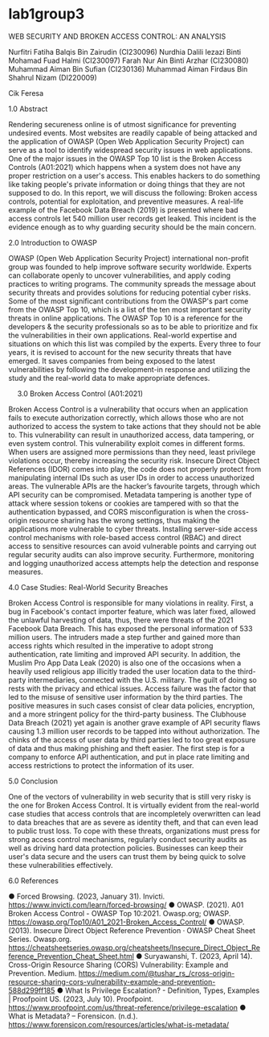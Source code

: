 # lab1group3
WEB SECURITY AND BROKEN ACCESS CONTROL: AN ANALYSIS

Nurfitri Fatiha Balqis Bin Zairudin (CI230096)
Nurdhia Dalili Iezazi Binti Mohamad Fuad Halmi (CI230097)
Farah Nur Ain Binti Arzhar (CI230080)
Muhammad Aiman Bin Sufian (CI230136)
Muhammad Aiman Firdaus Bin Shahrul Nizam (DI220009)

Cik Feresa

1.0	Abstract

Rendering secureness online is of utmost significance for preventing undesired events. Most websites are readily capable of being attacked and the application of OWASP (Open Web Application Security Project) can serve as a tool to identify widespread security issues in web applications. One of the major issues in the OWASP Top 10 list is the Broken Access Controls (A01:2021) which happens when a system does not have any proper restriction on a user's access. This enables hackers to do something like taking people's private information or doing things that they are not supposed to do.
In this report, we will discuss the following: Broken access controls, potential for exploitation, and preventive measures. A real-life example of the Facebook Data Breach (2019) is presented where bad access controls let 540 million user records get leaked. This incident is the evidence enough as to why guarding security should be the main concern.

2.0	Introduction to OWASP

OWASP (Open Web Application Security Project) international non-profit group was founded to help improve software security worldwide. Experts can collaborate openly to uncover vulnerabilities, and apply coding practices to writing programs. The community spreads the message about security threats and provides solutions for reducing potential cyber risks. Some of the most significant contributions from the OWASP's part come from the OWASP Top 10, which is a list of the ten most important security threats in online applications. The OWASP Top 10 is a reference for the developers & the security professionals so as to be able to prioritize and fix the vulnerabilities in their own applications. Real-world expertise and situations on which this list was compiled by the experts. Every three to four years, it is revised to account for the new security threats that have emerged. It saves companies from being exposed to the latest vulnerabilities by following the development-in response and utilizing the study and the real-world data to make appropriate defences.

 
3.0	Broken Access Control (A01:2021)

Broken Access Control is a vulnerability that occurs when an application fails to execute authorization correctly, which allows those who are not authorized to access the system to take actions that they should not be able to. This vulnerability can result in unauthorized access, data tampering, or even system control. This vulnerability exploit comes in different forms. When users are assigned more permissions than they need, least privilege violations occur, thereby increasing the security risk. Insecure Direct Object References (IDOR) comes into play, the code does not properly protect from manipulating internal IDs such as user IDs in order to access unauthorized areas. The vulnerable APIs are the hacker’s favourite targets, through which API security can be compromised. Metadata tampering is another type of attack where session tokens or cookies are tampered with so that the authentication bypassed, and CORS misconfiguration is when the cross-origin resource sharing has the wrong settings, thus making the applications more vulnerable to cyber threats.
Installing server-side access control mechanisms with role-based access control (RBAC) and direct access to sensitive resources can avoid vulnerable points and carrying out regular security audits can also improve security. Furthermore, monitoring and logging unauthorized access attempts help the detection and response measures.

4.0 Case Studies: Real-World Security Breaches

Broken Access Control is responsible for many violations in reality. First, a bug in Facebook's contact importer feature, which was later fixed, allowed the unlawful harvesting of data, thus, there were threats of the 2021 Facebook Data Breach. This has exposed the personal information of 533 million users. The intruders made a step further and gained more than access rights which resulted in the imperative to adopt strong authentication, rate limiting and improved API security.
In addition, the Muslim Pro App Data Leak (2020) is also one of the occasions when a heavily used religious app illicitly traded the user location data to the third-party intermediaries, connected with the U.S. military. The guilt of doing so rests with the privacy and ethical issues. Access failure was the factor that led to the misuse of sensitive user information by the third parties. The positive measures in such cases consist of clear data policies, encryption, and a more stringent policy for the third-party business.
The Clubhouse Data Breach (2021) yet again is another grave example of API security flaws causing 1.3 million user records to be tapped into without authorization. The chinks of the access of user data by third parties led to too great exposure of data and thus making phishing and theft easier. The first step is for a company to enforce API authentication, and put in place rate limiting and access restrictions to protect the information of its user.

5.0 Conclusion

One of the vectors of vulnerability in web security that is still very risky is the one for Broken Access Control. It is virtually evident from the real-world case studies that access controls that are incompletely overwritten can lead to data breaches that are as severe as identity theft, and that can even lead to public trust loss. To cope with these threats, organizations must press for strong access control mechanisms, regularly conduct security audits as well as driving hard data protection policies. Businesses can keep their user's data secure and the users can trust them by being quick to solve these vulnerabilities effectively.

6.0 References

●	Forced Browsing. (2023, January 31). Invicti. https://www.invicti.com/learn/forced-browsing/
●	OWASP. (2021). A01 Broken Access Control - OWASP Top 10:2021. Owasp.org; OWASP. https://owasp.org/Top10/A01_2021-Broken_Access_Control/
●	OWASP. (2013). Insecure Direct Object Reference Prevention · OWASP Cheat Sheet Series. Owasp.org. https://cheatsheetseries.owasp.org/cheatsheets/Insecure_Direct_Object_Reference_Prevention_Cheat_Sheet.html
●	Suryawanshi, T. (2023, April 14). Cross-Origin Resource Sharing (CORS) Vulnerability: Example and Prevention. Medium. https://medium.com/@tushar_rs_/cross-origin-resource-sharing-cors-vulnerability-example-and-prevention-588d299ff185
●	What Is Privilege Escalation? - Definition, Types, Examples | Proofpoint US. (2023, July 10). Proofpoint. https://www.proofpoint.com/us/threat-reference/privilege-escalation
●	What is Metadata? – Forensicon. (n.d.). https://www.forensicon.com/resources/articles/what-is-metadata/
